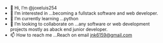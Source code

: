 - 👋 Hi, I’m @joxeluis254
- 👀 I’m interested in ...becoming a fullstack software and web developer.
- 🌱 I’m currently learning ...python
- 💞️ I’m looking to collaborate on ...any software or web development projects  mostly as aback end junior developer.
- 📫 How to reach me ...Reach on email jnk6159@gmail.com

<!---
joxeluis254/joxeluis254 is a ✨ special ✨ repository because its `README.md` (this file) appears on your GitHub profile.
You can click the Preview link to take a look at your changes.
--->
